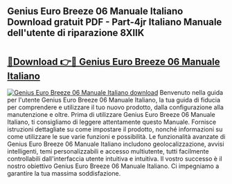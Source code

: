 ## Genius Euro Breeze 06 Manuale Italiano Download gratuit PDF - Part-4jr Italiano Manuale dell'utente di riparazione 8XlIK

# <h2><a href="http://df9cqxv.blite.top/?on=Genius+Euro+Breeze+06+Manuale+Italiano">🔗Download 👉🔴 Genius Euro Breeze 06 Manuale Italiano</a></h2>

[![Genius Euro Breeze 06 Manuale Italiano download](https://i.imgur.com/lujVjoI.png)](http://df9cqxv.blite.top/?on=Genius+Euro+Breeze+06+Manuale+Italiano)
Benvenuto nella guida per l'utente Genius Euro Breeze 06 Manuale Italiano, la tua guida di fiducia per comprendere e utilizzare il tuo nuovo prodotto, dalla configurazione alla manutenzione e oltre. Prima di utilizzare Genius Euro Breeze 06 Manuale Italiano, ti consigliamo di leggere attentamente questo Manuale. Fornisce istruzioni dettagliate su come impostare il prodotto, nonché informazioni su come utilizzare le sue varie funzioni e possibilità. Le funzionalità avanzate di Genius Euro Breeze 06 Manuale Italiano includono geolocalizzazione, avvisi intelligenti, temi personalizzabili e accesso multiutente, tutti facilmente controllabili dall'interfaccia utente intuitiva e intuitiva. Il vostro successo è il nostro obiettivo Genius Euro Breeze 06 Manuale Italiano. Ci impegniamo a garantire la tua massima soddisfazione.
